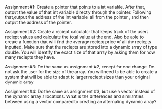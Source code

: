Assignment #1: Create a pointer that points to a int variable. After that,
output the value of that int variable directly through the pointer. Following
that,output the address of the int variable, all from the pointer , and 
then output the address of the pointer.


Assignment #2: Create a reciept calculator that keeps track of the users
reciept values and calculate the total value at the end. Also be able to
create a function that will find the average reciept price of all the reciepts
inputted. Make sure that the reciepts are stored into a dynamic array of type
double. You will identify the exact size of that array by asking them for how
many reciepts they have.



Assignment #3: Do the same as assignment #2, except for one change. Do not ask
the user for the size of the array. You will need to be able to create a system
that will be able to adapt to larger reciept sizes than your original dynamic array


Assignment #4: Do the same as assignment #3, but use a vector instead of the
dynamic array allocations. What is the differences and similarities between using 
a vector compared to creating an alternating dynamic array?